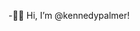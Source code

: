 -💃🏽 Hi, I’m @kennedypalmer!

<!---
kennedypalmer/kennedypalmer is a ✨ special ✨ repository because its `README.md` (this file) appears on your GitHub profile.
You can click the Preview link to take a look at your changes.
--->
